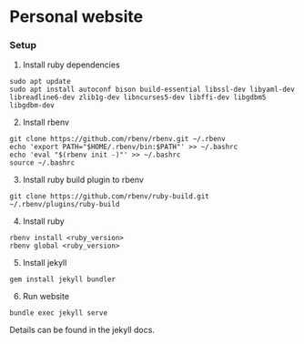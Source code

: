 # Personal website

### Setup

1. Install ruby dependencies
```shell
sudo apt update
sudo apt install autoconf bison build-essential libssl-dev libyaml-dev libreadline6-dev zlib1g-dev libncurses5-dev libffi-dev libgdbm5 libgdbm-dev
```
2. Install rbenv
```shell
git clone https://github.com/rbenv/rbenv.git ~/.rbenv
echo 'export PATH="$HOME/.rbenv/bin:$PATH"' >> ~/.bashrc
echo 'eval "$(rbenv init -)"' >> ~/.bashrc
source ~/.bashrc
```
3. Install ruby build plugin to rbenv
```shell
git clone https://github.com/rbenv/ruby-build.git ~/.rbenv/plugins/ruby-build
```

4. Install ruby
```shell
rbenv install <ruby_version>
rbenv global <ruby_version>
```

5. Install jekyll
```shell
gem install jekyll bundler
```

6. Run website
```shell
bundle exec jekyll serve
```

Details can be found in the jekyll docs.

